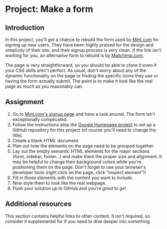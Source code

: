 # Project: Make a form

## Introduction

In this project, you'll get a chance to rebuild the form used by [Mint.com](http://www.mint.com) for signing up new users. They have been highly praised for the design and simplicity of their site, and their signup process is very clean. If the link isn't working for you, an alternative form to rebuild is by [Mailchimp.com](https://login.mailchimp.com/signup/).

The page is very straightforward, so you should be able to clone it even if your CSS skills aren't perfect. As usual, don't worry about any of the dynamic functionality on the page or finding the specific icons they use or having the form actually submit. The point is to make it _look_ like the real page as much as you reasonably can.

## Assignment

1. Go to [Mint.com's signup page](https://wwws.mint.com/login.event?task=S) and have a look around.  The form isn't exceptionally complicated.
2. Follow the instructions atop the [Google Homepage project](/courses/foundations/lessons/html-css) to set up a GitHub repository for this project \(of course you'll need to change the title\).
3. Create a blank HTML document.
4. Plan out how the elements on the page need to be grouped together.
5. Lay out the empty semantic HTML elements for the major sections \(form, sidebar, footer...\) and make them the proper size and alignment.  It may be helpful to change their background colors while you're positioning them on the page.  Don't forget to use your browser's developer tools \(right click on the page, click "inspect element"\)!
6. Fill in those elements with the content you want to include.
7. Now style them to look like the real webpage.
8. Push your solution up to GitHub and you're good to go!

## Additional resources

This section contains helpful links to other content. It isn't required, so consider it supplemental for if you need to dive deeper into something.

